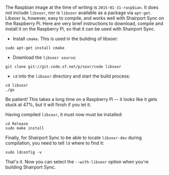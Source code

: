 The Raspbian image at the time of writing is `2015-01-31-raspbian`. It does not include `libsoxr`, nor is `libsoxr` available as a package via `apt-get`.
Libsoxr is, however, easy to compile, and works well with Shairport Sync on the Raspberry Pi. Here are very brief instructions to download, compile and install it on the Raspberry Pi, so that it can be used with Shairport Sync.

* Install `cmake`. This is used in the building of libsoxr:
```
sudo apt-get install cmake
```
* Download the `libsoxr source`:
```
git clone git://git.code.sf.net/p/soxr/code libsoxr
```
* `cd` into the `libsoxr` directory and start the build process:
```
cd libsoxr
./go
```
Be patient! This takes a long time on a Raspberry Pi -- it looks like it gets stuck at 47%, but it will finish if you let it.

Having compiled `libsoxr`, it must now must be installed:
```
cd Release
sudo make install
```
Finally, for Shairport Sync to be able to locate `libsoxr-dev` during compilation, you need to tell `ld` where to find it:
```
sudo ldconfig -v
```
That's it. Now you can select the `--with-libsoxr` option when you're building Shairport Sync.
